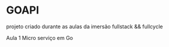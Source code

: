 # GOAPI

projeto criado durante as aulas da imersão fullstack && fullcycle

Aula 1 Micro serviço em Go